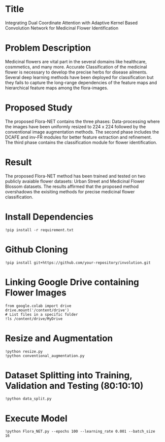 # Title 
Integrating Dual Coordinate Attention with Adaptive Kernel Based Convolution Network for Medicinal Flower Identification
 
# Problem Description
Medicinal flowers are vital part in the several domains like healthcare, cosmmetics, and many more. Accurate Classification of the medicinal flower is necessary to develop the precise herbs for disease ailments. Several deep learning methods have been deployed for classification but they fails to capture the long-range dependencies of the feature maps and hierarchical feature maps among the flora-images.

# Proposed Study
The proposed Flora-NET contains the three phases: Data-processing where the images have been uniformly resized to 224 x 224 followed by the conventional image augmentation methods. The second phase includes the DCAFE and inv-FR modules for better feature extraction and refinement. The third phase contains the classification module for flower identification.

# Result
The proposed Flora-NET method has been trained and tested on two publicly avaiable flower datasets: Urban Street and Medicinal Flower Blossom datasets. The results affirmed that the proposed method overshadows the exisiting methods for precise medicinal flower classification.

# Install Dependencies
```
!pip install -r requirement.txt
```
# Github Cloning
```
!pip install git+https://github.com/your-repository/involution.git
```

# Linking Google Drive containing Flower Images 
```
from google.colab import drive
drive.mount('/content/drive')
# List files in a specific folder
!ls /content/drive/MyDrive
```

# Resize and Augmentation
```
!python resize.py
!python conventional_augmentation.py
```

# Dataset Splitting into Training, Validation and Testing (80:10:10)
```
!python data_split.py
```
# Execute Model
```
!python Flora_NET.py --epochs 100 --learning_rate 0.001 --batch_size 16
```
